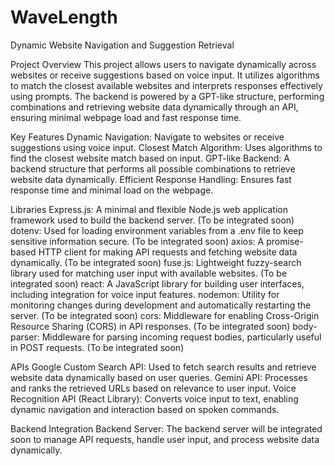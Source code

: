 # WaveLength

Dynamic Website Navigation and Suggestion Retrieval

Project Overview
This project allows users to navigate dynamically across websites or receive suggestions based on voice input. It utilizes algorithms to match the closest available websites and interprets responses effectively using prompts. The backend is powered by a GPT-like structure, performing combinations and retrieving website data dynamically through an API, ensuring minimal webpage load and fast response time.

Key Features
Dynamic Navigation: Navigate to websites or receive suggestions using voice input.
Closest Match Algorithm: Uses algorithms to find the closest website match based on input.
GPT-like Backend: A backend structure that performs all possible combinations to retrieve website data dynamically.
Efficient Response Handling: Ensures fast response time and minimal load on the webpage.

Libraries
Express.js: A minimal and flexible Node.js web application framework used to build the backend server. (To be integrated soon)
dotenv: Used for loading environment variables from a .env file to keep sensitive information secure. (To be integrated soon)
axios: A promise-based HTTP client for making API requests and fetching website data dynamically. (To be integrated soon)
fuse.js: Lightweight fuzzy-search library used for matching user input with available websites. (To be integrated soon)
react: A JavaScript library for building user interfaces, including integration for voice input features.
nodemon: Utility for monitoring changes during development and automatically restarting the server. (To be integrated soon)
cors: Middleware for enabling Cross-Origin Resource Sharing (CORS) in API responses. (To be integrated soon)
body-parser: Middleware for parsing incoming request bodies, particularly useful in POST requests. (To be integrated soon)

APIs
Google Custom Search API: Used to fetch search results and retrieve website data dynamically based on user queries.
Gemini API: Processes and ranks the retrieved URLs based on relevance to user input.
Voice Recognition API (React Library): Converts voice input to text, enabling dynamic navigation and interaction based on spoken commands.

Backend Integration
Backend Server: The backend server will be integrated soon to manage API requests, handle user input, and process website data dynamically.





